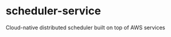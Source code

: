 scheduler-service
=================

Cloud-native distributed scheduler built on top of AWS services
